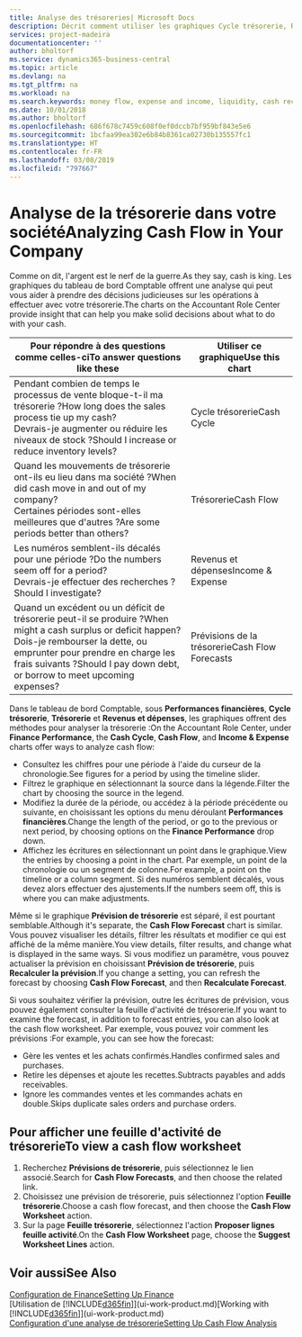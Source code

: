 ```yaml
---
title: Analyse des trésoreries| Microsoft Docs
description: Décrit comment utiliser les graphiques Cycle trésorerie, Revenus et dépenses, Trésorerie et Prévision de trésorerie pour analyser les flux de trésorerie passés et futurs, entrants et sortants de votre société.
services: project-madeira
documentationcenter: ''
author: bholtorf
ms.service: dynamics365-business-central
ms.topic: article
ms.devlang: na
ms.tgt_pltfrm: na
ms.workload: na
ms.search.keywords: money flow, expense and income, liquidity, cash receipts minus cash payments, Cartera
ms.date: 10/01/2018
ms.author: bholtorf
ms.openlocfilehash: 686f678c7459c608f0ef0dccb7bf959bf843e5e6
ms.sourcegitcommit: 1bcfaa99ea302e6b84b8361ca02730b135557fc1
ms.translationtype: HT
ms.contentlocale: fr-FR
ms.lasthandoff: 03/08/2019
ms.locfileid: "797667"
---
```

# <a name="analyzing-cash-flow-in-your-company"></a><span data-ttu-id="76413-103">Analyse de la trésorerie dans votre société</span><span class="sxs-lookup"><span data-stu-id="76413-103">Analyzing Cash Flow in Your Company</span></span>
<span data-ttu-id="76413-104">Comme on dit, l'argent est le nerf de la guerre.</span><span class="sxs-lookup"><span data-stu-id="76413-104">As they say, cash is king.</span></span> <span data-ttu-id="76413-105">Les graphiques du tableau de bord Comptable offrent une analyse qui peut vous aider à prendre des décisions judicieuses sur les opérations à effectuer avec votre trésorerie.</span><span class="sxs-lookup"><span data-stu-id="76413-105">The charts on the Accountant Role Center provide insight that can help you make solid decisions about what to do with your cash.</span></span>  

| <span data-ttu-id="76413-106">Pour répondre à des questions comme celles-ci</span><span class="sxs-lookup"><span data-stu-id="76413-106">To answer questions like these</span></span> | <span data-ttu-id="76413-107">Utiliser ce graphique</span><span class="sxs-lookup"><span data-stu-id="76413-107">Use this chart</span></span> |
| --- | --- |
| <span data-ttu-id="76413-108">Pendant combien de temps le processus de vente bloque-t-il ma trésorerie ?</span><span class="sxs-lookup"><span data-stu-id="76413-108">How long does the sales process tie up my cash?</span></span></br> <span data-ttu-id="76413-109">Devrais-je augmenter ou réduire les niveaux de stock ?</span><span class="sxs-lookup"><span data-stu-id="76413-109">Should I increase or reduce inventory levels?</span></span> |<span data-ttu-id="76413-110">Cycle trésorerie</span><span class="sxs-lookup"><span data-stu-id="76413-110">Cash Cycle</span></span> |
| <span data-ttu-id="76413-111">Quand les mouvements de trésorerie ont-ils eu lieu dans ma société ?</span><span class="sxs-lookup"><span data-stu-id="76413-111">When did cash move in and out of my company?</span></span></br> <span data-ttu-id="76413-112">Certaines périodes sont-elles meilleures que d'autres ?</span><span class="sxs-lookup"><span data-stu-id="76413-112">Are some periods better than others?</span></span> |<span data-ttu-id="76413-113">Trésorerie</span><span class="sxs-lookup"><span data-stu-id="76413-113">Cash Flow</span></span> |
| <span data-ttu-id="76413-114">Les numéros semblent-ils décalés pour une période ?</span><span class="sxs-lookup"><span data-stu-id="76413-114">Do the numbers seem off for a period?</span></span></br> <span data-ttu-id="76413-115">Devrais-je effectuer des recherches ?</span><span class="sxs-lookup"><span data-stu-id="76413-115">Should I investigate?</span></span> |<span data-ttu-id="76413-116">Revenus et dépenses</span><span class="sxs-lookup"><span data-stu-id="76413-116">Income & Expense</span></span> |
| <span data-ttu-id="76413-117">Quand un excédent ou un déficit de trésorerie peut-il se produire ?</span><span class="sxs-lookup"><span data-stu-id="76413-117">When might a cash surplus or deficit happen?</span></span></br> <span data-ttu-id="76413-118">Dois-je rembourser la dette, ou emprunter pour prendre en charge les frais suivants ?</span><span class="sxs-lookup"><span data-stu-id="76413-118">Should I pay down debt, or borrow to meet upcoming expenses?</span></span> |<span data-ttu-id="76413-119">Prévisions de la trésorerie</span><span class="sxs-lookup"><span data-stu-id="76413-119">Cash Flow Forecasts</span></span> |

<span data-ttu-id="76413-120">Dans le tableau de bord Comptable, sous **Performances financières**, **Cycle trésorerie**, **Trésorerie** et **Revenus et dépenses**, les graphiques offrent des méthodes pour analyser la trésorerie :</span><span class="sxs-lookup"><span data-stu-id="76413-120">On the Accountant Role Center, under **Finance Performance**, the **Cash Cycle**, **Cash Flow**, and **Income & Expense** charts offer ways to analyze cash flow:</span></span>  

* <span data-ttu-id="76413-121">Consultez les chiffres pour une période à l'aide du curseur de la chronologie.</span><span class="sxs-lookup"><span data-stu-id="76413-121">See figures for a period by using the timeline slider.</span></span>  
* <span data-ttu-id="76413-122">Filtrez le graphique en sélectionnant la source dans la légende.</span><span class="sxs-lookup"><span data-stu-id="76413-122">Filter the chart by choosing the source in the legend.</span></span>  
* <span data-ttu-id="76413-123">Modifiez la durée de la période, ou accédez à la période précédente ou suivante, en choisissant les options du menu déroulant **Performances financières**.</span><span class="sxs-lookup"><span data-stu-id="76413-123">Change the length of the period, or go to the previous or next period, by choosing options on the **Finance Performance** drop down.</span></span>  
* <span data-ttu-id="76413-124">Affichez les écritures en sélectionnant un point dans le graphique.</span><span class="sxs-lookup"><span data-stu-id="76413-124">View the entries by choosing a point in the chart.</span></span> <span data-ttu-id="76413-125">Par exemple, un point de la chronologie ou un segment de colonne.</span><span class="sxs-lookup"><span data-stu-id="76413-125">For example, a point on the timeline or a column segment.</span></span> <span data-ttu-id="76413-126">Si des numéros semblent décalés, vous devez alors effectuer des ajustements.</span><span class="sxs-lookup"><span data-stu-id="76413-126">If the numbers seem off, this is where you can make adjustments.</span></span>  

<span data-ttu-id="76413-127">Même si le graphique **Prévision de trésorerie** est séparé, il est pourtant semblable.</span><span class="sxs-lookup"><span data-stu-id="76413-127">Although it's separate, the **Cash Flow Forecast** chart is similar.</span></span> <span data-ttu-id="76413-128">Vous pouvez visualiser les détails, filtrer les résultats et modifier ce qui est affiché de la même manière.</span><span class="sxs-lookup"><span data-stu-id="76413-128">You view details, filter results, and change what is displayed in the same ways.</span></span> <span data-ttu-id="76413-129">Si vous modifiez un paramètre, vous pouvez actualiser la prévision en choisissant **Prévision de trésorerie**, puis **Recalculer la prévision**.</span><span class="sxs-lookup"><span data-stu-id="76413-129">If you change a setting, you can refresh the forecast by choosing **Cash Flow Forecast**, and then **Recalculate Forecast**.</span></span>

<span data-ttu-id="76413-130">Si vous souhaitez vérifier la prévision, outre les écritures de prévision, vous pouvez également consulter la feuille d'activité de trésorerie.</span><span class="sxs-lookup"><span data-stu-id="76413-130">If you want to examine the forecast, in addition to forecast entries, you can also look at the cash flow worksheet.</span></span> <span data-ttu-id="76413-131">Par exemple, vous pouvez voir comment les prévisions :</span><span class="sxs-lookup"><span data-stu-id="76413-131">For example, you can see how the forecast:</span></span>

* <span data-ttu-id="76413-132">Gère les ventes et les achats confirmés.</span><span class="sxs-lookup"><span data-stu-id="76413-132">Handles confirmed sales and purchases.</span></span>  
* <span data-ttu-id="76413-133">Retire les dépenses et ajoute les recettes.</span><span class="sxs-lookup"><span data-stu-id="76413-133">Subtracts payables and adds receivables.</span></span>  
* <span data-ttu-id="76413-134">Ignore les commandes ventes et les commandes achats en double.</span><span class="sxs-lookup"><span data-stu-id="76413-134">Skips duplicate sales orders and purchase orders.</span></span>  

## <a name="to-view-a-cash-flow-worksheet"></a><span data-ttu-id="76413-135">Pour afficher une feuille d'activité de trésorerie</span><span class="sxs-lookup"><span data-stu-id="76413-135">To view a cash flow worksheet</span></span>
1. <span data-ttu-id="76413-136">Recherchez **Prévisions de trésorerie**, puis sélectionnez le lien associé.</span><span class="sxs-lookup"><span data-stu-id="76413-136">Search for **Cash Flow Forecasts**, and then choose the related link.</span></span>  
2. <span data-ttu-id="76413-137">Choisissez une prévision de trésorerie, puis sélectionnez l'option **Feuille trésorerie**.</span><span class="sxs-lookup"><span data-stu-id="76413-137">Choose a cash flow forecast, and then choose the **Cash Flow Worksheet** action.</span></span>  
3. <span data-ttu-id="76413-138">Sur la page **Feuille trésorerie**, sélectionnez l'action **Proposer lignes feuille activité**.</span><span class="sxs-lookup"><span data-stu-id="76413-138">On the **Cash Flow Worksheet** page, choose the **Suggest Worksheet Lines** action.</span></span>  

## <a name="see-also"></a><span data-ttu-id="76413-139">Voir aussi</span><span class="sxs-lookup"><span data-stu-id="76413-139">See Also</span></span>
[<span data-ttu-id="76413-140">Configuration de Finance</span><span class="sxs-lookup"><span data-stu-id="76413-140">Setting Up Finance</span></span>](finance-setup-finance.md)  
<span data-ttu-id="76413-141">[Utilisation de [!INCLUDE[d365fin](includes/d365fin_md.md)]](ui-work-product.md)</span><span class="sxs-lookup"><span data-stu-id="76413-141">[Working with [!INCLUDE[d365fin](includes/d365fin_md.md)]](ui-work-product.md)</span></span>  
[<span data-ttu-id="76413-142">Configuration d'une analyse de trésorerie</span><span class="sxs-lookup"><span data-stu-id="76413-142">Setting Up Cash Flow Analysis</span></span>](finance-setup-cash-flow-analyses.md)  
